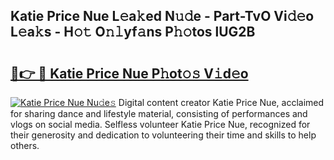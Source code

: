 ## Katie Price Nue L𝚎a𝚔ed N𝚞𝚍e - Part-TvO Vi𝚍𝚎o L𝚎a𝚔s - H𝚘𝚝 O𝚗𝚕yf𝚊ns P𝚑𝚘tos lUG2B

# <h2><a href="http://kf4o0y2.oniu.top/?m=Katie+Price+Nue">🔗👉 🔴 Katie Price Nue P𝚑ot𝚘𝚜 V𝚒d𝚎o</a></h2>

[![Katie Price Nue Nu𝚍e𝚜](https://i.imgur.com/0qMVB7G.gif)](http://kf4o0y2.oniu.top/?m=Katie+Price+Nue)
Digital content creator Katie Price Nue, acclaimed for sharing dance and lifestyle material, consisting of performances and vlogs on social media. Selfless volunteer Katie Price Nue, recognized for their generosity and dedication to volunteering their time and skills to help others.  

